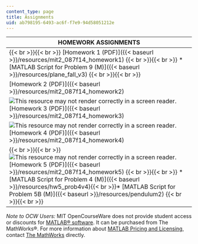 ```yaml
---
content_type: page
title: Assignments
uid: ab798195-6493-ac6f-f7e9-94d58051212e
---
```


| HOMEWORK ASSIGNMENTS |
| --- |
|  {{< br >}}{{< br >}} [Homework 1 (PDF)]({{< baseurl >}}/resources/mit2_087f14_homework1) {{< br >}}{{< br >}} *   [MATLAB Script for Problem 9 (M)]({{< baseurl >}}/resources/plane_fall_v3) {{< br >}}{{< br >}}  |
| [Homework 2 (PDF)]({{< baseurl >}}/resources/mit2_087f14_homework2) |
| ![This resource may not render correctly in a screen reader.](/images/inacessible.gif)[Homework 3 (PDF)]({{< baseurl >}}/resources/mit2_087f14_homework3) |
| ![This resource may not render correctly in a screen reader.](/images/inacessible.gif)[Homework 4 (PDF)]({{< baseurl >}}/resources/mit2_087f14_homework4) |
|  {{< br >}}{{< br >}} ![This resource may not render correctly in a screen reader.](/images/inacessible.gif)[Homework 5 (PDF)]({{< baseurl >}}/resources/mit2_087f14_homework5) {{< br >}}{{< br >}} *   [MATLAB Script for Problem 4 (M)]({{< baseurl >}}/resources/hw5_prob4v4){{< br >}}*   [MATLAB Script for Problem 5B (M)]({{< baseurl >}}/resources/pendulum2) {{< br >}}{{< br >}}  

_Note to OCW Users:_ MIT OpenCourseWare does not provide student access or discounts for [MATLAB® software](http://www.mathworks.com/products/matlab/). It can be purchased from The MathWorks®. For more information about [MATLAB Pricing and Licensing](http://www.mathworks.com/products/matlab/pricing_licensing.html?s_iid=ML2012_pricing_a#commercial_use), contact [The MathWorks](http://www.mathworks.com/index.html) directly.